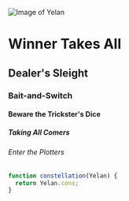 ![Image of Yelan](https://videogames.si.com/.image/ar_1:1%2Cc_fill%2Ccs_srgb%2Cq_auto:good%2Cw_1200/MTk1MjIxNjM4NzgwODIzMjY2/genshin-impact-yelan-card.png)

# Winner Takes All

## Dealer's Sleight

### Bait-and-Switch

#### Beware the Trickster's Dice

##### Taking All Comers

###### Enter the Plotters

```js
function constellation(Yelan) {
  return Yelan.cons;
}
```


